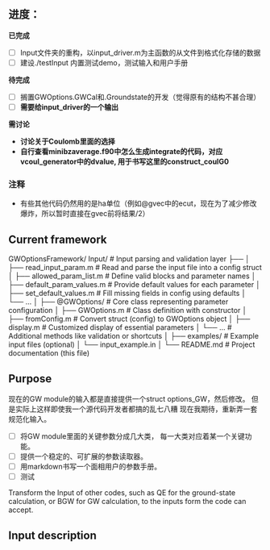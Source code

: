 
## 进度：

**已完成**

- [ ] Input文件夹的重构，以input_driver.m为主函数的从文件到格式化存储的数据
- [ ] 建设./testInput 内置测试demo，测试输入和用户手册

**待完成**

- [ ] 搁置GWOptions.GWCal和.Groundstate的开发（觉得原有的结构不甚合理）
- [ ] **需要给input_driver的一个输出**

**需讨论**

- **讨论关于Coulomb里面的选择**
- **自行查看minibzaverage.f90中怎么生成integrate的代码，对应vcoul_generator中的dvalue, 用于书写这里的construct_coulG0**

### 注释
- 有些其他代码仍然用的是ha单位（例如@gvec中的ecut，现在为了减少修改爆炸，所以暂时直接在gvec前将结果/2）

## Current framework
GWOptionsFramework/
Input/                           # Input parsing and validation layer
├── 
│   ├── read_input_param.m           # Read and parse the input file into a config struct
│   ├── allowed_param_list.m         # Define valid blocks and parameter names
│   ├── default_param_values.m       # Provide default values for each parameter
│   ├── set_default_values.m         # Fill missing fields in config using defaults
│   └── ...
│
├── @GWOptions/                      # Core class representing parameter configuration
│   ├── GWOptions.m                  # Class definition with constructor
│   ├── fromConfig.m                 # Convert struct (config) to GWOptions object
│   ├── display.m                    # Customized display of essential parameters
│   └── ...                          # Additional methods like validation or shortcuts
│
├── examples/                        # Example input files (optional)
│   └── input_example.in
│
└── README.md                        # Project documentation (this file)
## Purpose
现在的GW module的输入都是直接提供一个struct options_GW，然后修改。
但是实际上这样即使我一个源代码开发者都搞的乱七八糟
现在我期待，重新弄一套规范化输入。
- [ ] 将GW module里面的关键参数分成几大类，
每一大类对应着某一个关键功能。
- [ ] 提供一个稳定的、可扩展的参数读取器。
- [ ] 用markdown书写一个面相用户的参数手册。
- [ ] 测试

Transform the Input of other codes,
such as QE for the ground-state calculation, or BGW for GW calculation,
to the inputs form the code can accept.
## Input description
